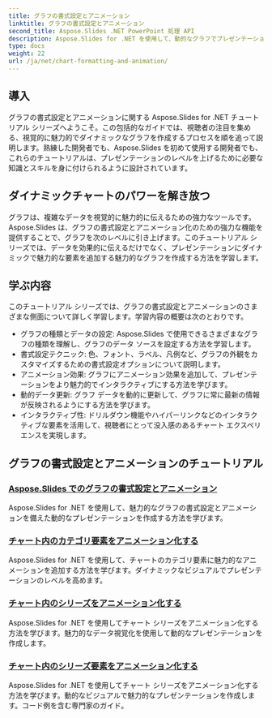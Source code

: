```yaml
---
title: グラフの書式設定とアニメーション
linktitle: グラフの書式設定とアニメーション
second_title: Aspose.Slides .NET PowerPoint 処理 API
description: Aspose.Slides for .NET を使用して、動的なグラフでプレゼンテーションを強化します。グラフの書式設定とアニメーションを段階的に学習します。今すぐプレゼンテーション スキルを向上させましょう。
type: docs
weight: 22
url: /ja/net/chart-formatting-and-animation/
---
```


## 導入

グラフの書式設定とアニメーションに関する Aspose.Slides for .NET チュートリアル シリーズへようこそ。この包括的なガイドでは、視聴者の注目を集める、視覚的に魅力的でダイナミックなグラフを作成するプロセスを順を追って説明します。熟練した開発者でも、Aspose.Slides を初めて使用する開発者でも、これらのチュートリアルは、プレゼンテーションのレベルを上げるために必要な知識とスキルを身に付けられるように設計されています。

## ダイナミックチャートのパワーを解き放つ

グラフは、複雑なデータを視覚的に魅力的に伝えるための強力なツールです。Aspose.Slides は、グラフの書式設定とアニメーション化のための強力な機能を提供することで、グラフを次のレベルに引き上げます。このチュートリアル シリーズでは、データを効果的に伝えるだけでなく、プレゼンテーションにダイナミックで魅力的な要素を追加する魅力的なグラフを作成する方法を学習します。

## 学ぶ内容

このチュートリアル シリーズでは、グラフの書式設定とアニメーションのさまざまな側面について詳しく学習します。学習内容の概要は次のとおりです。

- グラフの種類とデータの設定: Aspose.Slides で使用できるさまざまなグラフの種類を理解し、グラフのデータ ソースを設定する方法を学習します。
- 書式設定テクニック: 色、フォント、ラベル、凡例など、グラフの外観をカスタマイズするための書式設定オプションについて説明します。
- アニメーション効果: グラフにアニメーション効果を追加して、プレゼンテーションをより魅力的でインタラクティブにする方法を学びます。
- 動的データ更新: グラフ データを動的に更新して、グラフに常に最新の情報が反映されるようにする方法を学びます。
- インタラクティブ性: ドリルダウン機能やハイパーリンクなどのインタラクティブな要素を活用して、視聴者にとって没入感のあるチャート エクスペリエンスを実現します。

## グラフの書式設定とアニメーションのチュートリアル
### [Aspose.Slides でのグラフの書式設定とアニメーション](./chart-formatting-and-animation/)
Aspose.Slides for .NET を使用して、魅力的なグラフの書式設定とアニメーションを備えた動的なプレゼンテーションを作成する方法を学びます。
### [チャート内のカテゴリ要素をアニメーション化する](./animating-categories-elements/)
Aspose.Slides for .NET を使用して、チャートのカテゴリ要素に魅力的なアニメーションを追加する方法を学びます。ダイナミックなビジュアルでプレゼンテーションのレベルを高めます。
### [チャート内のシリーズをアニメーション化する](./animating-series/)
Aspose.Slides for .NET を使用してチャート シリーズをアニメーション化する方法を学びます。魅力的なデータ視覚化を使用して動的なプレゼンテーションを作成します。
### [チャート内のシリーズ要素をアニメーション化する](./animating-series-elements/)
Aspose.Slides for .NET を使用してチャート シリーズをアニメーション化する方法を学びます。動的なビジュアルで魅力的なプレゼンテーションを作成します。コード例を含む専門家のガイド。